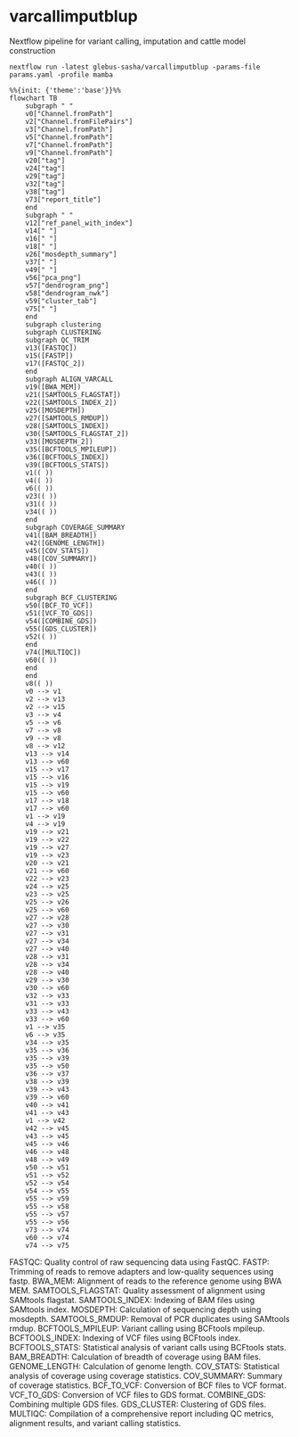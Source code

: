 # varcallimputblup
Nextflow pipeline for variant calling, imputation and cattle model construction

```
nextflow run -latest glebus-sasha/varcallimputblup -params-file params.yaml -profile mamba
```

```mermaid
%%{init: {'theme':'base'}}%%
flowchart TB
    subgraph " "
    v0["Channel.fromPath"]
    v2["Channel.fromFilePairs"]
    v3["Channel.fromPath"]
    v5["Channel.fromPath"]
    v7["Channel.fromPath"]
    v9["Channel.fromPath"]
    v20["tag"]
    v24["tag"]
    v29["tag"]
    v32["tag"]
    v38["tag"]
    v73["report_title"]
    end
    subgraph " "
    v12["ref_panel_with_index"]
    v14[" "]
    v16[" "]
    v18[" "]
    v26["mosdepth_summary"]
    v37[" "]
    v49[" "]
    v56["pca_png"]
    v57["dendrogram_png"]
    v58["dendrogram_nwk"]
    v59["cluster_tab"]
    v75[" "]
    end
    subgraph clustering
    subgraph CLUSTERING
    subgraph QC_TRIM
    v13([FASTQC])
    v15([FASTP])
    v17([FASTQC_2])
    end
    subgraph ALIGN_VARCALL
    v19([BWA_MEM])
    v21([SAMTOOLS_FLAGSTAT])
    v22([SAMTOOLS_INDEX_2])
    v25([MOSDEPTH])
    v27([SAMTOOLS_RMDUP])
    v28([SAMTOOLS_INDEX])
    v30([SAMTOOLS_FLAGSTAT_2])
    v33([MOSDEPTH_2])
    v35([BCFTOOLS_MPILEUP])
    v36([BCFTOOLS_INDEX])
    v39([BCFTOOLS_STATS])
    v1(( ))
    v4(( ))
    v6(( ))
    v23(( ))
    v31(( ))
    v34(( ))
    end
    subgraph COVERAGE_SUMMARY
    v41([BAM_BREADTH])
    v42([GENOME_LENGTH])
    v45([COV_STATS])
    v48([COV_SUMMARY])
    v40(( ))
    v43(( ))
    v46(( ))
    end
    subgraph BCF_CLUSTERING
    v50([BCF_TO_VCF])
    v51([VCF_TO_GDS])
    v54([COMBINE_GDS])
    v55([GDS_CLUSTER])
    v52(( ))
    end
    v74([MULTIQC])
    v60(( ))
    end
    end
    v8(( ))
    v0 --> v1
    v2 --> v13
    v2 --> v15
    v3 --> v4
    v5 --> v6
    v7 --> v8
    v9 --> v8
    v8 --> v12
    v13 --> v14
    v13 --> v60
    v15 --> v17
    v15 --> v16
    v15 --> v19
    v15 --> v60
    v17 --> v18
    v17 --> v60
    v1 --> v19
    v4 --> v19
    v19 --> v21
    v19 --> v22
    v19 --> v27
    v19 --> v23
    v20 --> v21
    v21 --> v60
    v22 --> v23
    v24 --> v25
    v23 --> v25
    v25 --> v26
    v25 --> v60
    v27 --> v28
    v27 --> v30
    v27 --> v31
    v27 --> v34
    v27 --> v40
    v28 --> v31
    v28 --> v34
    v28 --> v40
    v29 --> v30
    v30 --> v60
    v32 --> v33
    v31 --> v33
    v33 --> v43
    v33 --> v60
    v1 --> v35
    v6 --> v35
    v34 --> v35
    v35 --> v36
    v35 --> v39
    v35 --> v50
    v36 --> v37
    v38 --> v39
    v39 --> v43
    v39 --> v60
    v40 --> v41
    v41 --> v43
    v1 --> v42
    v42 --> v45
    v43 --> v45
    v45 --> v46
    v46 --> v48
    v48 --> v49
    v50 --> v51
    v51 --> v52
    v52 --> v54
    v54 --> v55
    v55 --> v59
    v55 --> v58
    v55 --> v57
    v55 --> v56
    v73 --> v74
    v60 --> v74
    v74 --> v75
```

FASTQC: Quality control of raw sequencing data using FastQC.
FASTP: Trimming of reads to remove adapters and low-quality sequences using fastp.
BWA_MEM: Alignment of reads to the reference genome using BWA MEM.
SAMTOOLS_FLAGSTAT: Quality assessment of alignment using SAMtools flagstat.
SAMTOOLS_INDEX: Indexing of BAM files using SAMtools index.
MOSDEPTH: Calculation of sequencing depth using mosdepth.
SAMTOOLS_RMDUP: Removal of PCR duplicates using SAMtools rmdup.
BCFTOOLS_MPILEUP: Variant calling using BCFtools mpileup.
BCFTOOLS_INDEX: Indexing of VCF files using BCFtools index.
BCFTOOLS_STATS: Statistical analysis of variant calls using BCFtools stats.
BAM_BREADTH: Calculation of breadth of coverage using BAM files.
GENOME_LENGTH: Calculation of genome length.
COV_STATS: Statistical analysis of coverage using coverage statistics.
COV_SUMMARY: Summary of coverage statistics.
BCF_TO_VCF: Conversion of BCF files to VCF format.
VCF_TO_GDS: Conversion of VCF files to GDS format.
COMBINE_GDS: Combining multiple GDS files.
GDS_CLUSTER: Clustering of GDS files.
MULTIQC: Compilation of a comprehensive report including QC metrics, alignment results, and variant calling statistics.
